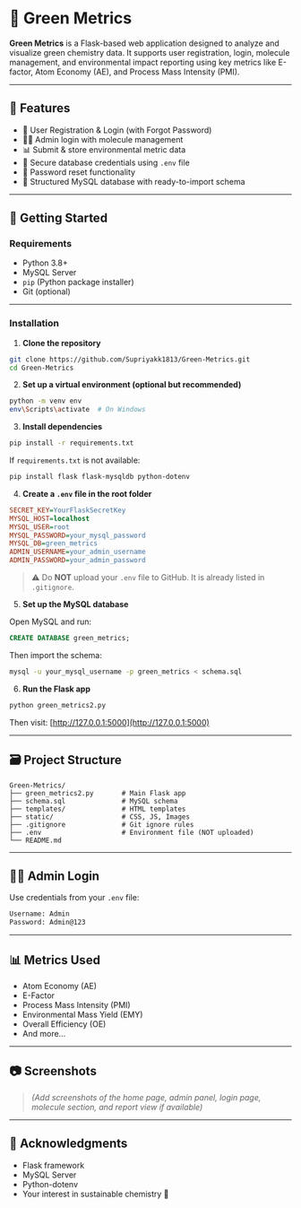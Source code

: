 
# 🌱 Green Metrics

**Green Metrics** is a Flask-based web application designed to analyze and visualize green chemistry data. It supports user registration, login, molecule management, and environmental impact reporting using key metrics like E-factor, Atom Economy (AE), and Process Mass Intensity (PMI).

---

## 📌 Features

- 🔐 User Registration & Login (with Forgot Password)
- 👨‍💼 Admin login with molecule management
- 📊 Submit & store environmental metric data
- 📁 Secure database credentials using `.env` file
- 🧠 Password reset functionality
- 🎯 Structured MySQL database with ready-to-import schema

---

## 🚀 Getting Started

### Requirements

- Python 3.8+
- MySQL Server
- `pip` (Python package installer)
- Git (optional)

---

### Installation

1. **Clone the repository**

```bash
git clone https://github.com/Supriyakk1813/Green-Metrics.git
cd Green-Metrics
```

2. **Set up a virtual environment (optional but recommended)**

```bash
python -m venv env
env\Scripts\activate  # On Windows
```

3. **Install dependencies**

```bash
pip install -r requirements.txt
```

If `requirements.txt` is not available:

```bash
pip install flask flask-mysqldb python-dotenv
```

4. **Create a `.env` file in the root folder**

```ini
SECRET_KEY=YourFlaskSecretKey
MYSQL_HOST=localhost
MYSQL_USER=root
MYSQL_PASSWORD=your_mysql_password
MYSQL_DB=green_metrics
ADMIN_USERNAME=your_admin_username
ADMIN_PASSWORD=your_admin_password

```

> ⚠️ Do **NOT** upload your `.env` file to GitHub. It is already listed in `.gitignore`.

5. **Set up the MySQL database**

Open MySQL and run:

```sql
CREATE DATABASE green_metrics;
```

Then import the schema:

```bash
mysql -u your_mysql_username -p green_metrics < schema.sql
```

6. **Run the Flask app**

```bash
python green_metrics2.py
```

Then visit: [http://127.0.0.1:5000](http://127.0.0.1:5000)

---

## 🗃️ Project Structure

```
Green-Metrics/
├── green_metrics2.py       # Main Flask app
├── schema.sql              # MySQL schema
├── templates/              # HTML templates
├── static/                 # CSS, JS, Images
├── .gitignore              # Git ignore rules
├── .env                    # Environment file (NOT uploaded)
└── README.md
```

---

## 🙋‍♂️ Admin Login

Use credentials from your `.env` file:

```txt
Username: Admin
Password: Admin@123
```

---

## 📊 Metrics Used

- Atom Economy (AE)
- E-Factor
- Process Mass Intensity (PMI)
- Environmental Mass Yield (EMY)
- Overall Efficiency (OE)
- And more...

---

## 📷 Screenshots

> *(Add screenshots of the home page, admin panel, login page, molecule section, and report view if available)*


---

## 🙌 Acknowledgments

- Flask framework
- MySQL Server
- Python-dotenv
- Your interest in sustainable chemistry 🌱

